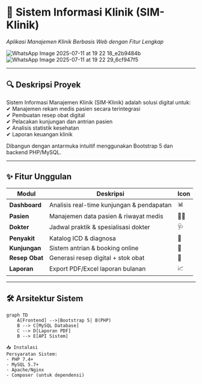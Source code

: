 # 🏥 Sistem Informasi Klinik (SIM-Klinik)  
*Aplikasi Manajemen Klinik Berbasis Web dengan Fitur Lengkap*  

![WhatsApp Image 2025-07-11 at 19 22 18_e2b9484b](https://github.com/user-attachments/assets/1c11c8ae-6039-4c9b-9876-eed4bcc615e9)
![WhatsApp Image 2025-07-11 at 19 22 29_6cf947f5](https://github.com/user-attachments/assets/c991e352-041b-4d54-98de-5e028b247fae)


---

## 🔍 **Deskripsi Proyek**  
Sistem Informasi Manajemen Klinik (SIM-Klinik) adalah solusi digital untuk:  
✔ Manajemen rekam medis pasien secara terintegrasi  
✔ Pembuatan resep obat digital  
✔ Pelacakan kunjungan dan antrian pasien  
✔ Analisis statistik kesehatan  
✔ Laporan keuangan klinik  

Dibangun dengan antarmuka intuitif menggunakan Bootstrap 5 dan backend PHP/MySQL.

---

## ✨ **Fitur Unggulan**  
| Modul | Deskripsi | Icon |
|-------|-----------|------|
| **Dashboard** | Analisis real-time kunjungan & pendapatan | 📊 |
| **Pasien** | Manajemen data pasien & riwayat medis | 👨‍⚕️ |
| **Dokter** | Jadwal praktik & spesialisasi dokter | 🩺 |
| **Penyakit** | Katalog ICD & diagnosa | 🦠 |
| **Kunjungan** | Sistem antrian & booking online | 📅 |
| **Resep Obat** | Generasi resep digital + stok obat | 💊 |
| **Laporan** | Export PDF/Excel laporan bulanan | 📈 |

---

## 🛠 **Arsitektur Sistem**  
```mermaid
graph TD
    A[Frontend] -->|Bootstrap 5| B(PHP)
    B --> C[MySQL Database]
    C --> D[Laporan PDF]
    B --> E[API Sistem]

📥 Instalasi
Persyaratan Sistem:
- PHP 7.4+
- MySQL 5.7+
- Apache/Nginx
- Composer (untuk dependensi)

